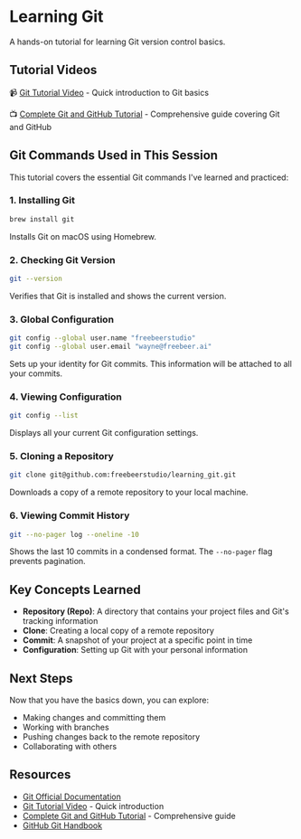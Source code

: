 # Learning Git

A hands-on tutorial for learning Git version control basics.

## Tutorial Videos

📹 [Git Tutorial Video](https://www.youtube.com/watch?v=85Hhpn1-i0E) - Quick introduction to Git basics

📺 [Complete Git and GitHub Tutorial](https://www.youtube.com/watch?v=S7XpTAnSDL4) - Comprehensive guide covering Git and GitHub

## Git Commands Used in This Session

This tutorial covers the essential Git commands I've learned and practiced:

### 1. Installing Git
```bash
brew install git
```
Installs Git on macOS using Homebrew.

### 2. Checking Git Version
```bash
git --version
```
Verifies that Git is installed and shows the current version.

### 3. Global Configuration
```bash
git config --global user.name "freebeerstudio"
git config --global user.email "wayne@freebeer.ai"
```
Sets up your identity for Git commits. This information will be attached to all your commits.

### 4. Viewing Configuration
```bash
git config --list
```
Displays all your current Git configuration settings.

### 5. Cloning a Repository
```bash
git clone git@github.com:freebeerstudio/learning_git.git
```
Downloads a copy of a remote repository to your local machine.

### 6. Viewing Commit History
```bash
git --no-pager log --oneline -10
```
Shows the last 10 commits in a condensed format. The `--no-pager` flag prevents pagination.

## Key Concepts Learned

- **Repository (Repo)**: A directory that contains your project files and Git's tracking information
- **Clone**: Creating a local copy of a remote repository
- **Commit**: A snapshot of your project at a specific point in time
- **Configuration**: Setting up Git with your personal information

## Next Steps

Now that you have the basics down, you can explore:
- Making changes and committing them
- Working with branches
- Pushing changes back to the remote repository
- Collaborating with others

## Resources

- [Git Official Documentation](https://git-scm.com/doc)
- [Git Tutorial Video](https://www.youtube.com/watch?v=85Hhpn1-i0E) - Quick introduction
- [Complete Git and GitHub Tutorial](https://www.youtube.com/watch?v=S7XpTAnSDL4) - Comprehensive guide
- [GitHub Git Handbook](https://guides.github.com/introduction/git-handbook/)
